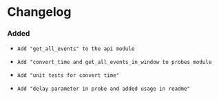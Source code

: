# Changelog

[Unreleased]: https://github.com/chaostoolkit-incubator/chaostoolkit-instana/compare/get_events

### Added

-     Add "get_all_events" to the api module
-     Add "convert_time and get_all_events_in_window to probes module
-     Add "unit tests for convert time"
-     Add "delay parameter in probe and added usage in readme"


